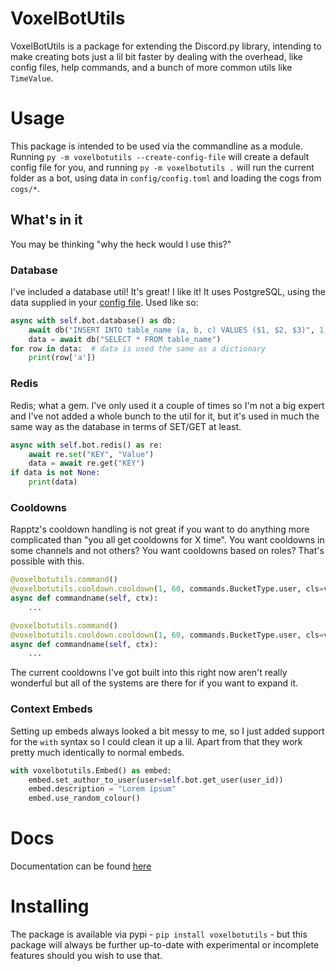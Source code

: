 # VoxelBotUtils

VoxelBotUtils is a package for extending the Discord.py library, intending to make creating bots just a lil bit faster by dealing with the overhead, like config files, help commands, and a bunch of more common utils like `TimeValue`. 

# Usage

This package is intended to be used via the commandline as a module. Running `py -m voxelbotutils --create-config-file` will create a default config file for you, and running `py -m voxelbotutils .` will run the current folder as a bot, using data in `config/config.toml` and loading the cogs from `cogs/*`.

## What's in it

You may be thinking "why the heck would I use this?"

### Database

I've included a database util! It's great! I like it! It uses PostgreSQL, using the data supplied in your [config file](voxelbotutils/config/config.example.toml). Used like so:

```py
async with self.bot.database() as db:
    await db("INSERT INTO table_name (a, b, c) VALUES ($1, $2, $3)", 1, 2, 3)
    data = await db("SELECT * FROM table_name")
for row in data:  # data is used the same as a dictionary
    print(row['a'])
```

### Redis

Redis; what a gem. I've only used it a couple of times so I'm not a big expert and I've not added a whole bunch to the util for it, but it's used in much the same way as the database in terms of SET/GET at least.

```py
async with self.bot.redis() as re:
    await re.set("KEY", "Value")
    data = await re.get("KEY")
if data is not None:
    print(data)
```

### Cooldowns

Rapptz's cooldown handling is not great if you want to do anything more complicated than "you all get cooldowns for X time". You want cooldowns in some channels and not others? You want cooldowns based on roles? That's possible with this.

```py
@voxelbotutils.command()
@voxelbotutils.cooldown.cooldown(1, 60, commands.BucketType.user, cls=voxelbotutils.cooldown.RoleBasedCooldown())
async def commandname(self, ctx):
    ...

@voxelbotutils.command()
@voxelbotutils.cooldown.cooldown(1, 60, commands.BucketType.user, cls=voxelbotutils.cooldown.CooldownWithChannelExemptions(cooldown_in=["general"]))
async def commandname(self, ctx):
    ...
```

The current cooldowns I've got built into this right now aren't really wonderful but all of the systems are there for if you want to expand it.

### Context Embeds

Setting up embeds always looked a bit messy to me, so I just added support for the `with` syntax so I could clean it up a lil. Apart from that they work pretty much identically to normal embeds.

```py
with voxelbotutils.Embed() as embed:
    embed.set_author_to_user(user=self.bot.get_user(user_id))
    embed.description = "Lorem ipsum"
    embed.use_random_colour()
```


# Docs

Documentation can be found [here](https://voxelbotutils.readthedocs.io/)

# Installing

The package is available via pypi - `pip install voxelbotutils` - but this package will always be further up-to-date with experimental or incomplete features should you wish to use that.
